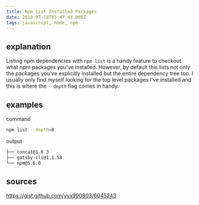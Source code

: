 ```yaml
---
title: Npm List Installed Packages
date: 2018-07-18T05:47:43.000Z
tags: javascript, node, npm
---
```


## explanation
Listing npm dependencies with `npm list` is a handy feature to checkout what npm packages you've installed. However, by default this lists not only the packages you've explicitly installed but the entire dependency tree too. I usually only find myself looking for the top level packages I've installed and this is where the `--depth` flag comes in handy.

## examples
command
```bash
npm list --depth=0
```

output
```bash
├── concat@1.0.3
├── gatsby-cli@1.1.58
└── npm@5.6.0
```

## sources
https://gist.github.com/yyx990803/6045243
